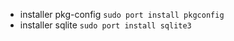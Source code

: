 

- installer pkg-config `sudo port install pkgconfig`
- installer sqlite `sudo port install sqlite3`

